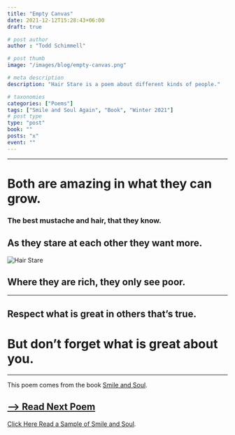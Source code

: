 ```yaml
---
title: "Empty Canvas"
date: 2021-12-12T15:28:43+06:00
draft: true

# post author
author : "Todd Schimmell"

# post thumb
image: "/images/blog/empty-canvas.png"

# meta description
description: "Hair Stare is a poem about different kinds of people."

# taxonomies
categories: ["Poems"]
tags: ["Smile and Soul Again", "Book", "Winter 2021"]
# post type
type: "post"
book: ""
posts: "x"
event: ""
---
```

---
# Both are amazing in what they can grow.

### The best mustache and hair, that they know.

## As they stare at each other they want more.

![Hair Stare](https://authortodd.b-cdn.net/images/blog/hairstare0.png)

## Where they are rich, they only see poor.

---

## Respect what is great in others that’s true.

# But don’t forget what is great about you.
---
This poem comes from the book [Smile and Soul](/blog/smile-and-soul).

## [--> Read Next Poem](/blog/mayor)

 [Click Here Read a Sample of Smile and Soul](/blog/smile-and-soul).
